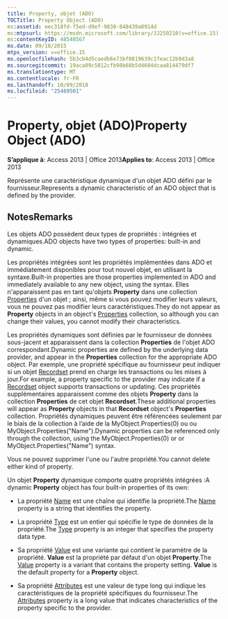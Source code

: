 ```yaml
---
title: Property, objet (ADO)
TOCTitle: Property Object (ADO)
ms:assetid: eec318fd-f5ed-d9ef-9830-848439a8914d
ms:mtpsurl: https://msdn.microsoft.com/library/JJ250210(v=office.15)
ms:contentKeyID: 48548567
ms.date: 09/18/2015
mtps_version: v=office.15
ms.openlocfilehash: 5b3cb4d5caedb6e73bf0819639c1feac12b9d3a8
ms.sourcegitcommit: 19aca09c5812cfb98b68b5d4604dcaa814479df7
ms.translationtype: MT
ms.contentlocale: fr-FR
ms.lasthandoff: 10/09/2018
ms.locfileid: "25469501"
---
```

# <a name="property-object-ado"></a><span data-ttu-id="4a455-102">Property, objet (ADO)</span><span class="sxs-lookup"><span data-stu-id="4a455-102">Property Object (ADO)</span></span>


<span data-ttu-id="4a455-103">**S’applique à**: Access 2013 | Office 2013</span><span class="sxs-lookup"><span data-stu-id="4a455-103">**Applies to**: Access 2013 | Office 2013</span></span>

<span data-ttu-id="4a455-104">Représente une caractéristique dynamique d'un objet ADO défini par le fournisseur.</span><span class="sxs-lookup"><span data-stu-id="4a455-104">Represents a dynamic characteristic of an ADO object that is defined by the provider.</span></span>

## <a name="remarks"></a><span data-ttu-id="4a455-105">Notes</span><span class="sxs-lookup"><span data-stu-id="4a455-105">Remarks</span></span>

<span data-ttu-id="4a455-106">Les objets ADO possèdent deux types de propriétés : intégrées et dynamiques.</span><span class="sxs-lookup"><span data-stu-id="4a455-106">ADO objects have two types of properties: built-in and dynamic.</span></span>

<span data-ttu-id="4a455-107">Les propriétés intégrées sont les propriétés implémentées dans ADO et immédiatement disponibles pour tout nouvel objet, en utilisant la syntaxe.</span><span class="sxs-lookup"><span data-stu-id="4a455-107">Built-in properties are those properties implemented in ADO and immediately available to any new object, using the syntax.</span></span> <span data-ttu-id="4a455-108">Elles n'apparaissent pas en tant qu'objets **Property** dans une collection [Properties](properties-collection-ado.md) d'un objet ; ainsi, même si vous pouvez modifier leurs valeurs, vous ne pouvez pas modifier leurs caractéristiques.</span><span class="sxs-lookup"><span data-stu-id="4a455-108">They do not appear as **Property** objects in an object's [Properties](properties-collection-ado.md) collection, so although you can change their values, you cannot modify their characteristics.</span></span>

<span data-ttu-id="4a455-109">Les propriétés dynamiques sont définies par le fournisseur de données sous-jacent et apparaissent dans la collection **Properties** de l'objet ADO correspondant.</span><span class="sxs-lookup"><span data-stu-id="4a455-109">Dynamic properties are defined by the underlying data provider, and appear in the **Properties** collection for the appropriate ADO object.</span></span> <span data-ttu-id="4a455-110">Par exemple, une propriété spécifique au fournisseur peut indiquer si un objet [Recordset](recordset-object-ado.md) prend en charge les transactions ou les mises à jour.</span><span class="sxs-lookup"><span data-stu-id="4a455-110">For example, a property specific to the provider may indicate if a [Recordset](recordset-object-ado.md) object supports transactions or updating.</span></span> <span data-ttu-id="4a455-111">Ces propriétés supplémentaires apparaissent comme des objets **Property** dans la collection **Properties** de cet objet **Recordset**.</span><span class="sxs-lookup"><span data-stu-id="4a455-111">These additional properties will appear as **Property** objects in that **Recordset** object's **Properties** collection.</span></span> <span data-ttu-id="4a455-112">Propriétés dynamiques peuvent être référencées seulement par le biais de la collection à l’aide de la MyObject.Properties(0) ou ou MyObject.Properties("Name").</span><span class="sxs-lookup"><span data-stu-id="4a455-112">Dynamic properties can be referenced only through the collection, using the MyObject.Properties(0) or or MyObject.Properties("Name") syntax.</span></span>

<span data-ttu-id="4a455-113">Vous ne pouvez supprimer l'une ou l'autre propriété.</span><span class="sxs-lookup"><span data-stu-id="4a455-113">You cannot delete either kind of property.</span></span>

<span data-ttu-id="4a455-114">Un objet **Property** dynamique comporte quatre propriétés intégrées :</span><span class="sxs-lookup"><span data-stu-id="4a455-114">A dynamic **Property** object has four built-in properties of its own:</span></span>

  - <span data-ttu-id="4a455-115">La propriété [Name](name-property-ado.md) est une chaîne qui identifie la propriété.</span><span class="sxs-lookup"><span data-stu-id="4a455-115">The [Name](name-property-ado.md) property is a string that identifies the property.</span></span>

  - <span data-ttu-id="4a455-116">La propriété [Type](type-property-ado.md) est un entier qui spécifie le type de données de la propriété.</span><span class="sxs-lookup"><span data-stu-id="4a455-116">The [Type](type-property-ado.md) property is an integer that specifies the property data type.</span></span>

  - <span data-ttu-id="4a455-p103">Sa propriété [Value](value-property-ado.md) est une variante qui contient le paramètre de la propriété. **Value** est la propriété par défaut d'un objet **Property**.</span><span class="sxs-lookup"><span data-stu-id="4a455-p103">The [Value](value-property-ado.md) property is a variant that contains the property setting. **Value** is the default property for a **Property** object.</span></span>

  - <span data-ttu-id="4a455-119">Sa propriété [Attributes](attributes-property-ado.md) est une valeur de type long qui indique les caractéristiques de la propriété spécifiques du fournisseur.</span><span class="sxs-lookup"><span data-stu-id="4a455-119">The [Attributes](attributes-property-ado.md) property is a long value that indicates characteristics of the property specific to the provider.</span></span>

